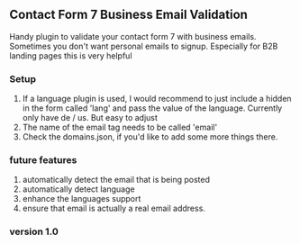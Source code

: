 ## Contact Form 7 Business Email Validation 

Handy plugin to validate your contact form 7 with business emails. Sometimes you don't want personal emails to signup. 
Especially for B2B landing pages this is very helpful

### Setup

1. If a language plugin is used, I would recommend to just include a hidden in the form called 'lang' and pass the value of the language. Currently only have de / us. But easy to adjust
2. The name of the email tag needs to be called 'email'
3. Check the domains.json, if you'd like to add some more things there.

### future features

1. automatically detect the email that is being posted
2. automatically detect language
3. enhance the languages support
4. ensure that email is actually a real email address. 

### version 1.0
